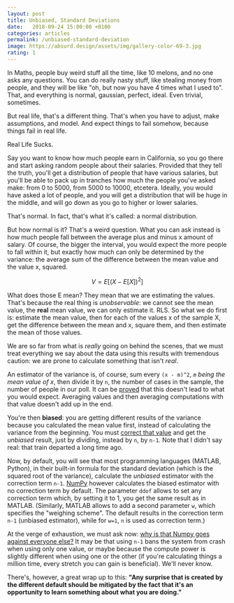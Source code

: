 ```yaml
---
layout: post
title: Unbiased, Standard Deviations
date:   2018-09-24 15:00:00 +0100
categories: articles
permalink: /unbiased-standard-deviation
image: https://absurd.design/assets/img/gallery-color-69-3.jpg
rating: 1
---
```


In Maths, people buy weird stuff all the time, like 10 melons, and no one asks any questions. You can do really nasty stuff, like stealing money from people, and they will be like "oh, but now you have 4 times what I used to". That, and everything is normal, gaussian, perfect, ideal. Even trivial, sometimes.

But real life, that's a different thing. That's when you have to adjust, make assumptions, and model. And expect things to fail somehow, because things fail in real life.

Real Life Sucks.

Say you want to know how much people earn in California, so you go there and start asking random people about their salaries. Provided that they tell the truth, you'll get a distribution of people that have various salaries, but you'll be able to pack up in tranches how much the people you've asked make: from 0 to 5000, from 5000 to 10000, etcetera. Ideally, you would have asked a lot of people, and you will get a distribution that will be huge in the middle, and will go down as you go to higher or lower salaries.

That's normal. In fact, that's what it's called: a normal distribution.

But how normal is it? That's a weird question. What you can ask instead is how much people fall between the average plus and minus x amount of salary. Of course, the bigger the interval, you would expect the more people to fall within it, but exactly how much can only be determined by the variance: the average sum of the difference between the mean value and the value x, squared.

$$
V = E[(X - E[X])^2]
$$

What does those E mean? They mean that we are estimating the values. That's because the real thing is _unobservable_: we cannot see the mean value, the __real__ mean value, we can only estimate it. RLS. So what we do first is: estimate the mean value, then for each of the values x of the sample X, get the difference between the mean and x, square them, and then estimate the mean of those values.

We are so far from what is _really_ going on behind the scenes, that we must treat everything we say about the data using this results with tremendous caution: we are prone to calculate something that isn't _real_.

An estimator of the variance is, of course, sum every `(x - m)^2`, _`m` being the mean value of x_, then divide it by `n`, the number of cases in the sample, the number of people in our poll. It can be [proved](https://en.wikipedia.org/wiki/Variance#Sample_variance) that this doesn't lead to what you would expect. Averaging values and then averaging computations with that value doesn't add up in the end.

You're then __biased__: you are getting different results of the variance because you calculated the mean value first, instead of calculating the variance from the beginning. You must [correct that value](https://en.wikipedia.org/wiki/Bessel%27s_correction) and get the _unbiased_ result, just by dividing, instead by `n`, by `n-1`. Note that I didn't say real: that train departed a long time ago.

Now, by default, you will see that most programming languages (MATLAB, Python), in their built-in formula for the standard deviation (which is the squared root of the variance), calculate the _unbiased_ estimator with the correction term `n-1`. [NumPy](https://docs.scipy.org/doc/numpy-1.13.0/reference/generated/numpy.std.html) however calculates the biased estimator with no correction term by default. The parameter `ddof` allows to set any correction term which, by setting it to 1, you get the same result as in MATLAB. (Similarly, MATLAB allows to add a second parameter `w`, which specifies the "weighing scheme". The default results in the correction term `n-1` (unbiased estimator), while for `w=1`, `n` is used as correction term.)

At the verge of exhaustion, we must ask now: [why is that Numpy goes against everyone else?](http://numpy-discussion.10968.n7.nabble.com/Standard-Deviation-std-Suggested-change-for-quot-ddof-quot-default-value-td37200.html) It may be that using `n-1` bans the system from crash when using only one value, or maybe because the compute power is slightly different when using one or the other (if you're calculating things a million time, every stretch you can gain is beneficial). We'll never know.

There's, however, a great wrap up to this: __"Any surprise that is created by the different default should be mitigated by the fact that it's an opportunity to learn something about what you are doing."__
